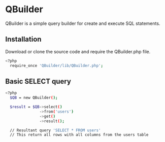QBuilder
===============

QBuilder is a simple query builder for create and execute SQL statements.

Installation
-----------

Download or clone the source code and require the QBuilder.php file.
``` sh
<?php
  require_once 'QBuilder/lib/QBuilder.php';
```

Basic SELECT query
-----------

``` sh
<?php
  $QB = new QBuilder();

  $result = $QB->select()
               ->from('users')
               ->get()
               ->result();

  // Resultant query 'SELECT * FROM users'
  // This return all rows with all columns from the users table
```